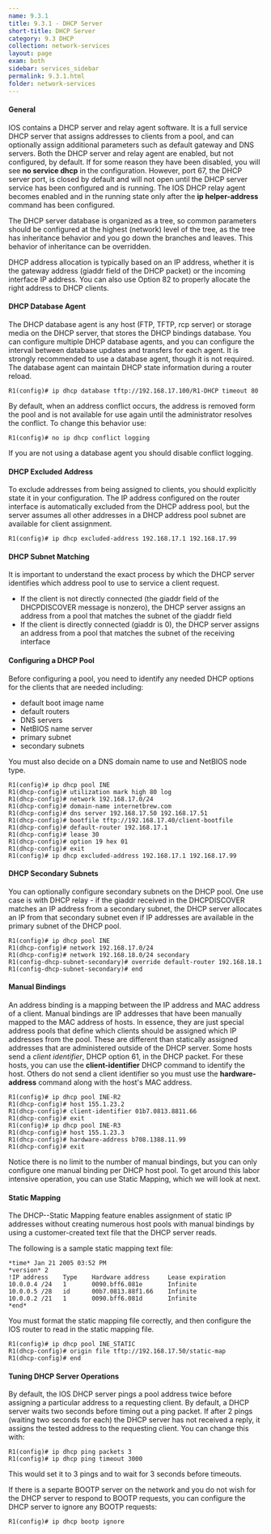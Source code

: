 ```yaml
---
name: 9.3.1
title: 9.3.1 - DHCP Server
short-title: DHCP Server
category: 9.3 DHCP
collection: network-services
layout: page
exam: both
sidebar: services_sidebar
permalink: 9.3.1.html
folder: network-services
---
```

#### General
IOS contains a DHCP server and relay agent software. It is a full service DHCP server that assigns addresses to clients from a pool, and can optionally assign additional parameters such as default gateway and DNS servers. Both the DHCP server and relay agent are enabled, but not configured, by default. If for some reason they have been disabled, you will see **no service dhcp** in the configuration. However, port 67, the DHCP server port, is closed by default and will not open until the DHCP server service has been configured and is running. The IOS DHCP relay agent becomes enabled and in the running state only after the **ip helper-address** command has been configured.

The DHCP server database is organized as a tree, so common parameters should be configured at the highest (network) level of the tree, as the tree has inheritance behavior and you go down the branches and leaves. This behavior of inheritance can be overridden.

DHCP address allocation is typically based on an IP address, whether it is the gateway address (giaddr field of the DHCP packet) or the incoming interface IP address. You can also use Option 82 to properly allocate the right address to DHCP clients.
#### DHCP Database Agent
The DHCP database agent is any host (FTP, TFTP, rcp server) or storage media on the DHCP server, that stores the DHCP bindings database. You can configure multiple DHCP database agents, and you can configure the interval between database updates and transfers for each agent. It is strongly recommended to use a database agent, though it is not required. The database agent can maintain DHCP state information during a router reload.
```
R1(config)# ip dhcp database tftp://192.168.17.100/R1-DHCP timeout 80
```
By default, when an address conflict occurs, the address is removed form the pool and is not available for use again until the administrator resolves the conflict. To change this behavior use:
```
R1(config)# no ip dhcp conflict logging
```
If you are not using a database agent you should disable conflict logging.
#### DHCP Excluded Address
To exclude addresses from being assigned to clients, you should explicitly state it in your configuration. The IP address configured on the router interface is automatically excluded from the DHCP address pool, but the server assumes all other addresses in a DHCP address pool subnet are available for client assignment.
```
R1(config)# ip dhcp excluded-address 192.168.17.1 192.168.17.99
```
#### DHCP Subnet Matching
It is important to understand the exact process by which the DHCP server identifies which address pool to use to service a client request.
- If the client is not directly connected (the giaddr field of the DHCPDISCOVER message is nonzero), the DHCP server assigns an address from a pool that matches the subnet of the giaddr field
- If the client is directly connected (giaddr is 0), the DHCP server assigns an address from a pool that matches the subnet of the receiving interface
#### Configuring a DHCP Pool
Before configuring a pool, you need to identify any needed DHCP options for the clients that are needed including:
- default boot image name
- default routers
- DNS servers
- NetBIOS name server
- primary subnet
- secondary subnets

You must also decide on a DNS domain name to use and NetBIOS node type.
```
R1(config)# ip dhcp pool INE
R1(dhcp-config)# utilization mark high 80 log
R1(dhcp-config)# network 192.168.17.0/24
R1(dhcp-config)# domain-name internetbrew.com
R1(dhcp-config)# dns server 192.168.17.50 192.168.17.51
R1(dhcp-config)# bootfile tftp://192.168.17.40/client-bootfile
R1(dhcp-config)# default-router 192.168.17.1
R1(dhcp-config)# lease 30
R1(dhcp-config)# option 19 hex 01
R1(dhcp-config)# exit
R1(config)# ip dhcp excluded-address 192.168.17.1 192.168.17.99
```
#### DHCP Secondary Subnets
You can optionally configure secondary subnets on the DHCP pool. One use case is with DHCP relay - if the giaddr received in the DHCPDISCOVER matches an IP address from a secondary subnet, the DHCP server allocates an IP from that secondary subnet even if IP addresses are available in the primary subnet of the DHCP pool.
```
R1(config)# ip dhcp pool INE
R1(dhcp-config)# network 192.168.17.0/24
R1(dhcp-config)# network 192.168.18.0/24 secondary
R1(config-dhcp-subnet-secondary)# override default-router 192.168.18.1
R1(config-dhcp-subnet-secondary)# end
```
#### Manual Bindings
An address binding is a mapping between the IP address and MAC address of a client. Manual bindings are IP addresses that have been manually mapped to the MAC address of hosts. In essence, they are just special address pools that define which clients should be assigned which IP addresses from the pool. These are different than statically assigned addresses that are administered outside of the DHCP server. Some hosts send a *client identifier*, DHCP option 61, in the DHCP packet. For these hosts, you can use the **client-identifier** DHCP command to identify the host. Others do not send a client identifier so you must use the **hardware-address**  command along with the host's MAC address.
```
R1(config)# ip dhcp pool INE-R2
R1(dhcp-config)# host 155.1.23.2
R1(dhcp-config)# client-identifier 01b7.0813.8811.66
R1(dhcp-config)# exit
R1(config)# ip dhcp pool INE-R3
R1(dhcp-config)# host 155.1.23.3
R1(dhcp-config)# hardware-address b708.1388.11.99
R1(dhcp-config)# exit
```
Notice there is no limit to the number of manual bindings, but you can only configure one manual binding per DHCP host pool. To get around this labor intensive operation, you can use Static Mapping, which we will look at next.
#### Static Mapping
The DHCP--Static Mapping feature enables assignment of static IP addresses without creating numerous host pools with manual bindings by using a customer-created text file that the DHCP server reads.

The following is a sample static mapping text file:
```
*time* Jan 21 2005 03:52 PM
*version* 2
!IP address    Type    Hardware address     Lease expiration
10.0.0.4 /24   1       0090.bff6.081e       Infinite
10.0.0.5 /28   id      00b7.0813.88f1.66    Infinite
10.0.0.2 /21   1       0090.bff6.081d       Infinite
*end*
```
You must format the static mapping file correctly, and then configure the IOS router to read in the static mapping file.
```
R1(config)# ip dhcp pool INE_STATIC
R1(dhcp-config)# origin file tftp://192.168.17.50/static-map
R1(dhcp-config)# end
```
#### Tuning DHCP Server Operations
By default, the IOS DHCP server pings a pool address twice before assigning a particular address to a requesting client. By default, a DHCP server waits two seconds before timing out a ping packet. If after 2 pings (waiting two seconds for each) the DHCP server has not received a reply, it assigns the tested address to the requesting client.
You can change this with:
```
R1(config)# ip dhcp ping packets 3
R1(config)# ip dhcp ping timeout 3000
```
This would set it to 3 pings and to wait for 3 seconds before timeouts.

If there is a separte BOOTP server on the network and you do not wish for the DHCP server to respond to BOOTP requests, you can configure the DHCP server to ignore any BOOTP requests:
```
R1(config)# ip dhcp bootp ignore
```




